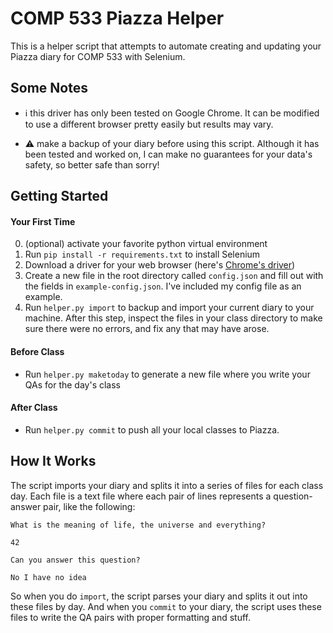 # COMP 533 Piazza Helper

This is a helper script that attempts to automate creating and updating your Piazza diary for COMP 533 with Selenium. 

## Some Notes

 - ℹ️ this driver has only been tested on Google Chrome. It can be modified to use a different browser pretty easily but results may vary.

 - ⚠️ make a backup of your diary before using this script. Although it has been tested and worked on, I can make no guarantees for your data's safety, so better safe than sorry!


## Getting Started

#### Your First Time

0. (optional) activate your favorite python virtual environment
1. Run `pip install -r requirements.txt` to install Selenium
2. Download a driver for your web browser (here's [Chrome's driver](https://chromedriver.chromium.org/downloads))
3. Create a new file in the root directory called `config.json` and fill out with the fields in `example-config.json`. I've included my config file as an example.
4. Run `helper.py import` to backup and import your current diary to your machine. After this step, inspect the files in your class directory to make sure there were no errors, and fix any that may have arose. 

#### Before Class

 - Run `helper.py maketoday` to generate a new file where you write your QAs for the day's class

#### After Class

 - Run `helper.py commit` to push all your local classes to Piazza. 

## How It Works

The script imports your diary and splits it into a series of files for each class day. Each file is a text file where each pair of lines represents a question-answer pair, like the following:

```
What is the meaning of life, the universe and everything?

42

Can you answer this question?

No I have no idea
```

So when you do `import`, the script parses your diary and splits it out into these files by day. And when you `commit` to your diary, the script uses these files to write the QA pairs with proper formatting and stuff. 